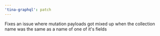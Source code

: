 ```yaml
---
'tina-graphql': patch
---
```


Fixes an issue where mutation payloads got mixed up when the collection name was the same as a name of one of it's fields
